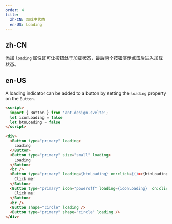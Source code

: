 ```yaml
---
order: 4
title:
  zh-CN: 加载中状态
  en-US: Loading
---
```


## zh-CN

添加 `loading` 属性即可让按钮处于加载状态，最后两个按钮演示点击后进入加载状态。

## en-US

A loading indicator can be added to a button by setting the `loading` property on the `Button`.

```html
<script>
  import { Button } from 'ant-design-svelte';
  let iconLoading = false
  let btnLoading = false
</script>

<div>
  <Button type="primary" loading>
    Loading
  </Button>
  <Button type="primary" size="small" loading>
    Loading
  </Button>
  <br />
  <Button type="primary" loading={btnLoading} on:click={()=>{btnLoading=true}}>
    Click me!
  </Button>
  <Button type="primary" icon="poweroff" loading={iconLoading}  on:click={()=>{iconLoading=true}}>
    Click me!
  </Button>
  <br />
  <Button shape="circle" loading />
  <Button type="primary" shape="circle" loading />
</div>
```

